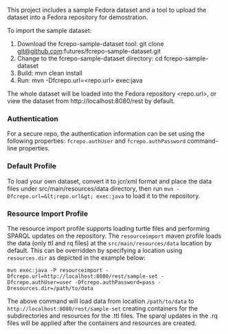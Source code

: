 This project includes a sample Fedora dataset and a tool to upload the dataset into a Fedora repository for demostration.

To import the sample dataset:

1. Download the fcrepo-sample-dataset tool: git clone git@github.com:futures/fcrepo-sample-dataset.git
2. Change to the fcrepo-sample-dataset directory: cd fcrepo-sample-dataset
3. Build: mvn clean install
4. Run: mvn -Dfcrepo.url=&lt;repo.url&gt; exec:java

The whole dataset will be loaded into the Fedora repository <repo.url>, or view the dataset from http://localhost:8080/rest by default. 

### Authentication
For a secure repo, the authentication information can be set using the following properties: ```fcrepo.authUser``` and ```fcrepo.authPassword``` command-line properties. 

### Default Profile
To load your own dataset, convert it to jcr/xml format and place the data files under src/main/resources/data directory, then run ```mvn -Dfcrepo.url=&lt;repo.url&gt; exec:java``` to load it to the repository.

### Resource Import Profile
The resource import profile supports loading turtle files and performing SPARQL updates on the repository. The ```resourceimport``` maven profile loads the data (only ttl and rq files) at the ```src/main/resources/data``` location by default. This can be overridden by specifying a location using ```resources.dir``` as depicted in the example below:

```
mvn exec:java -P resourceimport -Dfcrepo.url=http://localhost:8080/rest/sample-set -Dfcrepo.authUser=user -Dfcrepo.authPassword=pass -Dresources.dir=/path/to/data
```

The above command will load data from location ```/path/to/data``` to ```http://localhost:8080/rest/sample-set``` creating containers for the subdirectories and resources for the .ttl files. The sparql updates in the .rq files will be applied after the containers and resources are created.